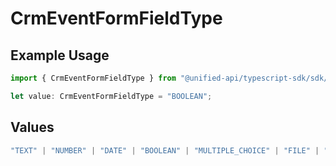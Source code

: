 # CrmEventFormFieldType

## Example Usage

```typescript
import { CrmEventFormFieldType } from "@unified-api/typescript-sdk/sdk/models/shared";

let value: CrmEventFormFieldType = "BOOLEAN";
```

## Values

```typescript
"TEXT" | "NUMBER" | "DATE" | "BOOLEAN" | "MULTIPLE_CHOICE" | "FILE" | "TEXTAREA" | "SINGLE_SELECT" | "MULTIPLE_SELECT" | "EMAIL" | "PHONE" | "YES_NO" | "CURRENCY" | "URL"
```